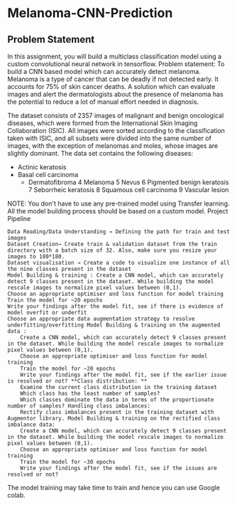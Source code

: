 # Melanoma-CNN-Prediction


## Problem Statement
In this assignment, you will build a multiclass classification model using a custom convolutional neural network in tensorflow.
Problem statement: To build a CNN based model which can accurately detect melanoma. Melanoma is a type of cancer that can be deadly if not detected early. It accounts for 75% of skin cancer deaths. A solution which can evaluate images and alert the dermatologists about the presence of melanoma has the potential to reduce a lot of manual effort needed in diagnosis.

The dataset consists of 2357 images of malignant and benign oncological diseases, which were formed from the International Skin Imaging Collaboration (ISIC). All images were sorted according to the classification taken with ISIC, and all subsets were divided into the same number of images, with the exception of melanomas and moles, whose images are slightly dominant. The data set contains the following diseases:

- Actinic keratosis
- Basal cell carcinoma
  - Dermatofibroma
  4 Melanoma
  5 Nevus
  6 Pigmented benign keratosis
  7 Seborrheic keratosis
  8 Squamous cell carcinoma
  9 Vascular lesion

NOTE: You don't have to use any pre-trained model using Transfer learning. All the model building process should be based on a custom model.
Project Pipeline

    Data Reading/Data Understanding → Defining the path for train and test images
    Dataset Creation→ Create train & validation dataset from the train directory with a batch size of 32. Also, make sure you resize your images to 180*180.
    Dataset visualisation → Create a code to visualize one instance of all the nine classes present in the dataset
    Model Building & training : Create a CNN model, which can accurately detect 9 classes present in the dataset. While building the model rescale images to normalize pixel values between (0,1).
    Choose an appropriate optimiser and loss function for model training
    Train the model for ~20 epochs
    Write your findings after the model fit, see if there is evidence of model overfit or underfit
    Choose an appropriate data augmentation strategy to resolve underfitting/overfitting Model Building & training on the augmented data :
        Create a CNN model, which can accurately detect 9 classes present in the dataset. While building the model rescale images to normalize pixel values between (0,1).
        Choose an appropriate optimiser and loss function for model training
        Train the model for ~20 epochs
        Write your findings after the model fit, see if the earlier issue is resolved or not? **Class distribution: **
        Examine the current class distribution in the training dataset
        Which class has the least number of samples?
        Which classes dominate the data in terms of the proportionate number of samples? Handling class imbalances:
        Rectify class imbalances present in the training dataset with Augmentor library. Model Building & training on the rectified class imbalance data:
        Create a CNN model, which can accurately detect 9 classes present in the dataset. While building the model rescale images to normalize pixel values between (0,1).
        Choose an appropriate optimiser and loss function for model training
        Train the model for ~30 epochs
        Write your findings after the model fit, see if the issues are resolved or not?

The model training may take time to train and hence you can use Google colab.

